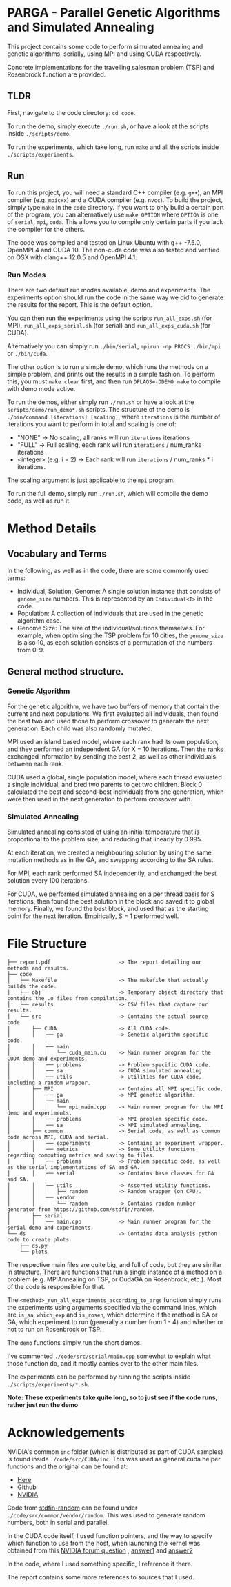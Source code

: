 # PARGA - Parallel Genetic Algorithms and Simulated Annealing
This project contains some code to perform simulated annealing and genetic algorithms, serially, using MPI and using CUDA respectively.

Concrete implementations for the travelling salesman problem (TSP) and Rosenbrock function are provided.

## TLDR
First, navigate to the code directory: `cd code`.

To run the demo, simply execute `./run.sh`, or have a look at the scripts inside `./scripts/demo`. 

To run the experiments, which take long, run `make` and all the scripts inside `./scripts/experiments`.

## Run
To run this project, you will need a standard C++ compiler (e.g. `g++`), an MPI compiler (e.g. `mpicxx`) and a CUDA compiler (e.g. `nvcc`).
To build the project, simply type `make` in the `code` directory. If you want to only build a certain part of the program, you can alternatively use `make OPTION` where `OPTION` is one of `serial`, `mpi`, `cuda`. This allows you to compile only certain parts if you lack the compiler for the others.

The code was compiled and tested on Linux Ubuntu with g++ -7.5.0, OpenMPI 4 and CUDA 10. The non-cuda code was also tested and verified on OSX with clang++ 12.0.5 and OpenMPI 4.1.

### Run Modes
There are two default run modes available, demo and experiments. The experiments option should run the code in the same way we did to generate the results for the report. This is the default option.

You can then run the experiments using the scripts `run_all_exps.sh` (for MPI), `run_all_exps_serial.sh` (for serial) and `run_all_exps_cuda.sh` (for CUDA).

Alternatively you can simply run `./bin/serial`, `mpirun -np PROCS ./bin/mpi` or `./bin/cuda`.

The other option is to run a simple demo, which runs the methods on a simple problem, and prints out the results in a simple fashion. 
To perform this, you must `make clean` first, and then run `DFLAGS=-DDEMO make` to compile with demo mode active.

To run the demos, either simply run `./run.sh` or have a look at the `scripts/demo/run_demo*.sh` scripts.
The structure of the demo is `./bin/command [iterations] [scaling]`, where `iterations` is the number of iterations you want to perform in total and scaling is one of:
- "NONE" -> No scaling, all ranks will run `iterations` iterations
- "FULL" -> Full scaling, each rank will run `iterations` / num_ranks iterations
- \<integer> (e.g. i = 2) -> Each rank will run `iterations` / num_ranks * i iterations.

The scaling argument is just applicable to the `mpi` program.


To run the full demo, simply run `./run.sh`, which will compile the demo code, as well as run it.

# Method Details
## Vocabulary and Terms
In the following, as well as in the code, there are some commonly used terms:
- Individual, Solution, Genome: A single solution instance that consists of `genome_size` numbers. This is represented by an `Individual<T>` in the code.
- Population: A collection of individuals that are used in the genetic algorithm case.
- Genome Size: The size of the individual/solutions themselves. For example, when optimising the TSP problem for 10 cities, the `genome_size` is also 10, as each solution consists of a permutation of the numbers from 0-9.
## General method structure.
### Genetic Algorithm
For the genetic algorithm, we have two buffers of memory that contain the current and next populations. We first evaluated all individuals, then found the best two and used those to perform crossover to generate the next generation. Each child was also randomly mutated.

MPI used an island based model, where each rank had its own population, and they performed an independent GA for X = 10 iterations. Then the ranks exchanged information by sending the best 2, as well as other individuals between each rank.

CUDA used a global, single population model, where each thread evaluated a single individual, and bred two parents to get two children. Block 0 calculated the best and second-best individuals from one generation, which were then used in the next generation to perform crossover with.

### Simulated Annealing
Simulated annealing consisted of using an initial temperature that is proportional to the problem size, and reducing that linearly by 0.995.

At each iteration, we created a neighbouring solution by using the same mutation methods as in the GA, and swapping according to the SA rules.

For MPI, each rank performed SA independently, and exchanged the best solution every 100 iterations.

For CUDA, we performed simulated annealing on a per thread basis for S iterations, then found the best solution in the block and saved it to global memory. Finally, we found the best block, and used that as the starting point for the next iteration. Empirically, S = 1 performed well.


# File Structure
```
├── report.pdf                      -> The report detailing our methods and results.
├── code
│   ├── Makefile                    -> The makefile that actually builds the code.
│   ├── obj                         -> Temporary object directory that contains the .o files from compilation.
│   └── results                     -> CSV files that capture our results.
│   └── src                         -> Contains the actual source code.
│       ├── CUDA                    -> All CUDA code.
│       │   ├── ga                  -> Genetic algorithm specific code.
│       │   ├── main                
│       │   │   └── cuda_main.cu    -> Main runner program for the CUDA demo and experiments.
│       │   ├── problems            -> Problem specific CUDA code.
│       │   ├── sa                  -> CUDA simulated annealing.
│       │   └── utils               -> Utilities for CUDA code, including a random wrapper.
│       ├── MPI                     -> Contains all MPI specific code.
│       │   ├── ga                  -> MPI genetic algorithm.
│       │   ├── main                
│       │   │   └── mpi_main.cpp    -> Main runner program for the MPI demo and experiments.
│       │   ├── problems            -> MPI problem specific code.
│       │   ├── sa                  -> MPI simulated annealing.
│       ├── common                  -> Serial code, as well as common code across MPI, CUDA and serial.
│       │   ├── experiments         -> Contains an experiment wrapper.
│       │   ├── metrics             -> Some utility functions regarding computing metrics and saving to files.
│       │   ├── problems            -> Problem specific code, as well as the serial implementations of SA and GA.
│       │   ├── serial              -> Contains base classes for GA and SA.
│       │   ├── utils               -> Assorted utility functions.
│       │   │   ├── random          -> Random wrapper (on CPU).
│       │   └── vendor
│       │       └── random          -> Contains random number generator from https://github.com/stdfin/random.
│       ├── serial
│       │   └── main.cpp            -> Main runner program for the serial demo and experiments.
└── ds                              -> Contains data analysis python code to create plots.
    ├── ds.py
    └── plots
```
The respective main files are quite big, and full of code, but they are similar in structure. There are functions that run a single instance of a method on a problem (e.g. MPIAnnealing on TSP, or CudaGA on Rosenbrock, etc.). Most of the code is responsible for that. 

The `<method>_run_all_experiments_according_to_args` function simply runs the experiments using arguments specified via the command lines, which are `is_sa`,  `which_exp` and `is_rosen`, which determine if the method is SA or GA, which experiment to run (generally a number from 1 - 4) and whether or not to run on Rosenbrock or TSP.

The `demo` functions simply run the short demos.


I've commented `./code/src/serial/main.cpp` somewhat to explain what those function do, and it mostly carries over to the other main files.



The experiments can be performed by running the scripts inside `./scripts/experiments/*.sh`. 

**Note: These experiments take quite long, so to just see if the code runs, rather just run the demo**

# Acknowledgements
NVIDIA's common `inc` folder (which is distributed as part of CUDA samples) is found inside `./code/src/CUDA/inc`. This was used as general cuda helper functions and the original can be found at:
- [Here](https://developer.download.nvidia.com/compute/cuda/1.1-Beta/x86_website/samples.html)
- [Github](https://github.com/NVIDIA/cuda-samples)
- [NVIDIA](https://docs.nvidia.com/cuda/cuda-samples/index.html)

Code from [stdfin-random](https://github.com/stdfin/random) can be found under `./code/src/common/vendor/random`. This was used to generate random numbers, both in serial and parallel.


In the CUDA code itself, I used function pointers, and the way to specify which function to use from the host, when launching the kernel was obtained from this [NVIDIA forum question](https://forums.developer.nvidia.com/t/how-can-i-use-device-function-pointer-in-cuda/14405) , [answer1](https://forums.developer.nvidia.com/t/how-can-i-use-device-function-pointer-in-cuda/14405/31) and [answer2](https://forums.developer.nvidia.com/t/how-can-i-use-device-function-pointer-in-cuda/14405/32)

In the code, where I used something specific, I reference it there.

The report contains some more references to sources that I used.